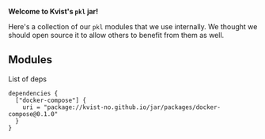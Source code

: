 **Welcome to Kvist's `pkl` jar!**

Here's a collection of our `pkl` modules that we use internally. We thought we should open source it to allow others
to benefit from them as well.

## Modules

List of deps

```pkl
dependencies {
  ["docker-compose"] {
    uri = "package://kvist-no.github.io/jar/packages/docker-compose@0.1.0"
  }
}
```